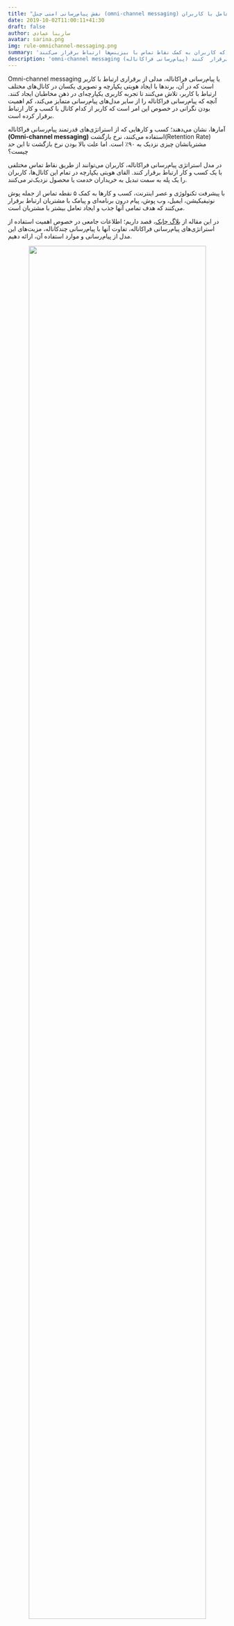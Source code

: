```yaml
---
title: "نقش پیام‌رسانی امنی‌ چنل (omni-channel messaging) در بهبود تعامل با کاربران"
date: 2019-10-02T11:00:11+41:30
draft: false
author: سارینا عمادی
avatar: sarina.png
img: rule-omnichannel-messaging.png
summary: 'کسب و کارهایی که از پیام‌رسانی فراکاناله استفاده میکنند، نرخ بازگشت مشتریانشان نزدیک به ۹۰٪ است که کاربران به کمک نقاط تماس با بیزینس‌ها ارتباط برقرار می‌کنند.'
description: 'omni-channel messaging (پیام‌رسانی فراکاناله) برای ایجاد ارتباط با کاربران از کانال‌های ارتباطی مختلف از جمله پوش نوتیفیکیشن، وب‌پوش، پیامک، ایمیل استفاده می‌کند و به بیزینس‌ها کمک می‌کند تا از طریق این کانال‌های ارتباطی با مشتریان تعامل بیشتری برقرار  کنند.'
---
```

Omni-channel messaging یا پیام‌رسانی فراکاناله، مدلی از برقراری ارتباط با کاربر است که در آن، برند‌ها با ایجاد هویتی یکپارچه و تصویری یکسان در کانال‌های مختلف ارتباط با کاربر، تلاش می‌کنند تا تجربه کاربری یکپارچه‌ای در ذهن مخاطبان ایجاد کنند. آنچه که پیام‌رسانی فراکاناله را از سایر مدل‌های پیام‌رسانی متمایز می‌کند، کم‌ ‌اهمیت بودن نگرانی در خصوص این امر است که کاربر از کدام کانال با کسب و کار ارتباط برقرار کرده است.

آمارها، نشان می‌دهند؛ کسب و کارهایی که از استراتژی‌های قدرتمند پیام‌رسانی فراکاناله **(Omni-channel messaging)** استفاده می‌کنند، نرخ بازگشت(Retention Rate) مشتریانشان چیزی نزدیک به ۹۰٪ است. اما علت بالا بودن نرخ بازگشت تا این حد چیست؟

در مدل استراتژی پیام‌رسانی فراکاناله، کاربران می‌توانند از طریق نقاط تماس مختلفی با یک کسب و کار ارتباط برقرار کنند. القای هویتی یکپارچه در تمام این کانال‌ها، کاربران را یک پله به سمت تبدیل به خریداران خدمت یا محصول نزدیک‌تر می‌کنند.

با پیشرفت تکنولوژی و عصر اینترنت، کسب و کارها به کمک ۵ نقطه تماس از جمله پوش نوتیفیکیشن، ایمیل، وب پوش، پیام درون برنامه‌ای و پیامک با مشتریان ارتباط برقرار می‌کنند که هدف تمامی آنها جذب و ایجاد تعامل بیشتر با مشتریان است.

در این مقاله از [بلاگ چابک](https://blog.chabok.io/)، قصد داریم؛ اطلاعات جامعی در خصوص اهمیت استفاده از استراتژی‌های پیام‌رسانی فراکاناله، تفاوت آنها با پیام‌رسانی چندکاناله، مزیت‌های این مدل از پیام‌رسانی و موارد استفاده آن، ارائه دهیم.

<p style="text-align: center;"><img width=90% src="http://uupload.ir/files/xc0t_how-is-omni-channel-messaging-help-businesses-interact-more-with-customers.gif"/></p>

## omni-channel messaging چیست؟
omni-channel messaging یکی از پیچیده‌ترین و شاید کامل‌ترین روش‌های پیام‌رسانی برای ایجاد ارتباط با مشتریان است. به بیان بهتر می‌توان گفت در omni-channel messaging کسب ‌و‌ کار‌ها، بدون در نظر گرفتن نوع کانال پیام‌رسانی با کاربران ارتباط برقرار می‌کنند. یعنی پیام‌رسان فراکاناله برای ایجاد ارتباط با کاربران از کانال‌های پیام‌رسانی مختلف استفاده می‌کنند.
در استراتژی پیام‌رسانی فراکاناله، تمام کانا‌‌ل‌های ارتباطی از جمله پوش‌ نوتیفیکیشن، ایمیل، وب‌‌پوش، پیام درون برنامه‌ای و پیامک برای ایجاد تجربه کاربری یکپارچه با یکدیگر در ارتباط هستند تا تعامل بیشتری با کاربران برقرار کنند.

فرض کنید مشتری محصولی را از طریق اپلیکیشنی انتخاب و آن را به سبد خرید اضافه کرده باشد اما به دلایل مختلف محصول را در سبد خرید ناتمام رها کرده باشد. با گذشت چند روز و به کمک کانال‌های ارتباطی، پیغامی مبنی بر خرید ناتمام به کاربر ارسال می‌شود و او رااز وجود محصول مطلع می‌سازد.  
اگر یکی از روش‌های ارسال پیام مانند نوتیفیکیشن توسط کاربر بسته شده باشد پیام‌رسان فراکاناله وظیفه دارد از طریق کانال ارتباطی (مانند پیامک، پوشنوتیفیکیشن،ایمیل) که مشتری در آن لحظه، با آن تعامل بیشتری دارد و راحت‌تر ارتباط برقرار می‌کند پیام را ارسال کند.
<p style="text-align: center;"><img width=90% src="http://uupload.ir/files/v49e_what-is-omni-channel-messaging-in-blog.chabok.io.gif"/></p>

### علت استفاده از omni-channel messaging در اپلیکیشن
در صورت استفاده درست از کانال‌های ارتباطی omni-channel می‌توانید به سادگی با کاربران خود تعامل برقرار کنید و آنها را در جهت خرید محصول هدایت نمایید. وجود omni-channel بسیار ضروری و مهم است. اگر کسب و کاری از این کانال‌های ارتباطی استفاده نکند، ممکن است دچار مشکلات زیاد از جمله از دست دادن کاربر و فروش ناتمام شود.
## تفاوت omni-channel messaging با multi-channel messaging چیست؟
در روش multi-channel messaging کاربران در کانال‌های ارتباطی مختلف قرار دارند که این کانال‌ها نیز کاملا مجزا از هم هستند و اشتراکی با هم ندارند و هر یک از کانال‌ها اهداف مشخصی نیز دارند(تعامل با مشتریان از طریق کانال‌های مختلف). اما در omni-channel messaging کسب‌ و کارها با هویت یکسان در بین کانال‌های ارتباطی مختلف وجود دارند که وظیفه آنها ایجاد یک تجربه یکپارچه برای مشتریان در تمامی کانال‌ها و انتقال پیام به تمام کاربران است. 
<p style="text-align: center;"><img width=90% src="http://uupload.ir/files/tapr_what-is-difference-between-omni-channel-messaging-and-multi-channel-messaging.gif"/></p>

<h3>
 مزایا omni-channel messaging در اپلیکیشن مارکتینگ
 </h3>
کسب و کارها با هدف تعامل بیشتر با کاربران و تبدیل آنها به مشتریان وفادار راه اندازی شده‌اند. دلایل زیادی وجود دارد که نشان می‌دهد وجود omni-channel تاثیر بسزایی در فروش کسب و کارهای مختلف دارد. اما اگر بخواهیم کمی عمیق‌تر به این موضوع بپردازیم توجه به موارد زیر توصیه می‌شود:
<ul style="text-align: justify;">
  <li> تعامل و ارتباط بیشتر با مشتریان.</li>
 <p>
 استفاده از omni-channel messaging در کسب و کار می‌تواند تاثیر زیادی در ارتباط بهتر با مشتریان بگذارد. مشتریان از توجه برند به خود احساس خوشایندی خواهند کرد.  به علت مشتری محور بودن پیام‌رسان فراکاناله کسب و کارها راحت‌تر با مشتریان ارتباط برقرار می‌کنند.
 </p>
  <li> افزایش فروش و درآمد بیشتر</li>
 <p>
  یادآوری خرید ناتمام به کمک کانال‌های ارتباطی می‌تواند تاثیر زیادی در افزایش فروش و درآمد برند شما داشته باشد. پس از خرید محصول توسط مشتری، شما می‌توانید بازخورد و نظرات زیادی دریافت کنید و در جهت بهبود کسب و کار و افزایش فروش خود از آن استفاده کنید.
 </p>
  <li> تبدیل کاربران به مشتریان بالقوه و وفادار</li>
 <p>
 برای اینکه بتوانید کاربران خود را به مشتریان وفادار تبدیل کنید لازم است پیامهایی از جمله کد تخفیف به آنان ارسال کنید تا از اپلیکیشن شما محصول را تهیه کنند اما اگر پیامی به کاربران خود ارسال نکنید، وفاداری آنها نسبت به کسب‌ و کار شما کاهش پیدا میکند و دیگر از اپلیکیشن شما خرید نمی‌کنند.
 </p>
  <li>برتری کسب و کار نسبت به سایر رقبا
  <p>
  بیزینس‌های زیادی وجود دارند که محصولات زیادی را به مشتریان عرضه می‌کنند اما یک کسب و کار وظیفه دارد امکاناتی را در اختیار کاربران قرار دهد تا آنها را نسبت به سایر رقبا مجزا سازد. به کمک omnichannel messaging می‌توانید مشتری را بیشتر با بیزینس درگیر کنید و پیام شخصی خود را به او برسانید.
  </p>
  </li>
    <li> محصولات و خدمات را در دسترس مشتریان قرار دهید.</li>
     <p>
     استراتژی omnichannel messaging به مشتریان این امکان را می‌دهد تا به راحتی به محصولات دسترسی پیدا کنند و در مورد خرید یک محصول تصمیم گیری کنند. این استراتژی امکان خرید را برای کاربران آسان می‌کند و به جای اینکه کاربران را به چند کانال متصل کند از یک کانال نیاز کاربر را پاسخ میدهد.
     </p>
</ul>
<p style="text-align: center;"><img width=90% src="http://uupload.ir/files/t1nr_benefits-omni-channel-messaging-in-applivation-marketing.gif"/></p>

{{< extraBox title="tittttllleee" description="desssssccccc" buttonTitle="tiiiitlltltltltlt btuuuon" buttonAction="google.com" image="http://uupload.ir/files/t1nr_benefits-omni-channel-messaging-in-applivation-marketing.gif" >}}

## پیام‌رسانی امنی چنل در چابک چه‌طور کار می‌کند؟

 پیام‌رسانی فراکاناله با هدف ارتباط و تعامل بیشتر با کاربران راه‌اندازی شده است، اجرای کمپین با امنی چنل به کاربران کمک می‌کند تا تعامل بهتری با کاربران‌شان برقرار کنند. اما اینکه چه طور چابک به کاربرانش کمک می‌کند تا کمپین را به کمک یکی از کانال‌های امنی چنل به کاربران ارسال کند را در ادامه توضیح خواهیم داد.

 پیام‌رسانی فراکاناله از کانال‌های ارتباطی مختلف از جمله پیامک، پوش‌نوتیفیکیشن، وب‌پوش، ایمیل و پیام درون برنامه‌ای پشتیبانی می‌کند و در اجرای کمپین از آن‌ها استفاده می‌کند. اما در ابتدا باید تشخیص دهید کاربران‌تان با کدام یک از کانال‌های ارتباطی، احساس راحت‌ی و تعامل بهتری برقرار می‌کنند تا کمپین را از  طریق آن به کاربران ارسال کنید.
ارسال کمپین از طریق یک کانال ارتباطی به تمام کاربران باعث از دست دادن همیشگی کاربران می‌شود.

شما با هر یک از کانال‌های ارتباطی چابک می‌توانید به راحتی کمپین راایجاد و به کاربران ارسال کنید و یا می‌توانید هر موقع که خواستید کمیپن را فعال کنید تا در فرصتی مناسب بر اساس رفتار کاربران، آن را ارسال کنید.

### نتیجه‌گیری

هدف بیشتر کسب و کارها افزایش تعداد فروش است. کسب و کارهایی که از کانال omni-channel-messaging استفاده می‌کنند تمرکز بیشتری روی مشتری می‌گذارند تا بتوانند با آنها ارتباط بیشتر برقرار کنند و آنها را به مشتریان وفادار تبدیل کنند.